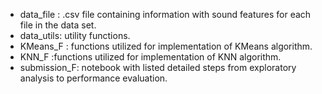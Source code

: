 - data_file : .csv file containing information with sound features for each file in the data set.
- data_utils: utility functions.
- KMeans_F  : functions utilized for implementation of KMeans algorithm.
- KNN_F :functions utilized for implementation of KNN algorithm. 
- submission_F: notebook with listed detailed steps from exploratory analysis to performance evaluation.
